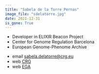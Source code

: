 ```yaml
---
title: "Sabela de la Torre Pernas"
image_file: "sdelatorre.jpg"
date: 2021-12-31
is_gone: True
---
```


* Developer in ELIXIR Beacon Project  
* Center for Genome Regulation Barcelona  
* European Genome-Phenome Archive  

<!--more-->

* email [sabela.delatorre@crg.eu](mailto:sabela.delatorre@crg.eu)  
* web [CRG](https://www.crg.eu/en/programmes-groups/ega-team)  
* web [EGA](https://ega-archive.org/about/team)

